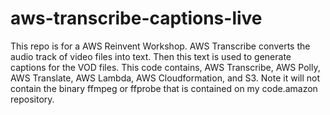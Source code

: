 # aws-transcribe-captions-live
This repo is for a AWS Reinvent Workshop. AWS Transcribe converts the audio track of video files into text. Then this text is used to generate captions for the VOD files. This code contains, AWS Transcribe, AWS Polly, AWS Translate, AWS Lambda, AWS Cloudformation, and S3. Note it will not contain the binary ffmpeg or ffprobe that is contained on my code.amazon repository.
